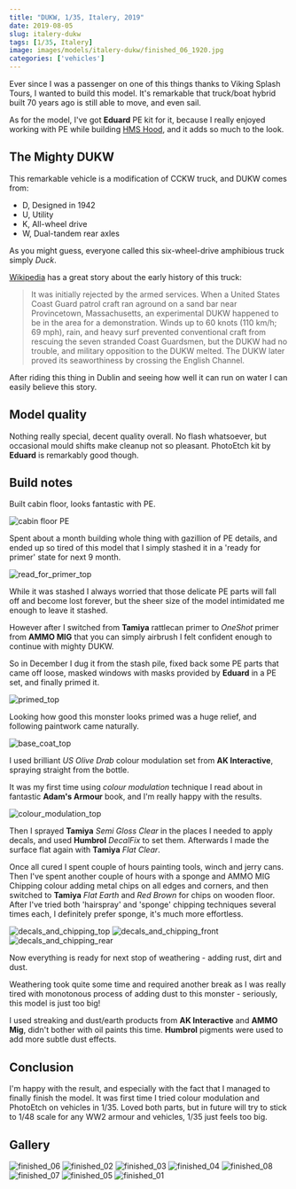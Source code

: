 ```yaml
---
title: "DUKW, 1/35, Italery, 2019"
date: 2019-08-05
slug: italery-dukw
tags: [1/35, Italery]
image: images/models/italery-dukw/finished_06_1920.jpg
categories: ['vehicles']
---
```


Ever since I was a passenger on one of this things thanks to Viking Splash Tours, I wanted to build this model.
It's remarkable that truck/boat hybrid built 70 years ago is still able to move, and even sail.

As for the model, I've got **Eduard** PE kit for it, because I really enjoyed working with PE while building [HMS Hood](/models/zvezda-hood/),
and it adds so much to the look.

## The Mighty DUKW

This remarkable vehicle is a modification of CCKW truck, and DUKW comes from:

* D, Designed in 1942
* U, Utility
* K, All-wheel drive
* W, Dual-tandem rear axles

As you might guess, everyone called this six-wheel-drive amphibious truck simply *Duck*. 

[Wikipedia](https://en.wikipedia.org/wiki/DUKW) has a great story about the early history of this truck:

> It was initially rejected by the armed services. When a United States Coast Guard patrol craft ran aground on a sand bar near Provincetown, Massachusetts, an experimental DUKW happened to be in the area for a demonstration. Winds up to 60 knots (110 km/h; 69 mph), rain, and heavy surf prevented conventional craft from rescuing the seven stranded Coast Guardsmen, but the DUKW had no trouble, and military opposition to the DUKW melted. The DUKW later proved its seaworthiness by crossing the English Channel.

After riding this thing in Dublin and seeing how well it can run on water I can easily believe this story.

## Model quality

Nothing really special, decent quality overall. No flash whatsoever, but occasional mould shifts make cleanup not so pleasant.
PhotoEtch kit by **Eduard** is remarkably good though.

## Build notes

Built cabin floor, looks fantastic with PE.

![cabin floor PE](/images/models/italery-dukw/01_cabin_floor_pe_1920.jpg)


Spent about a month building whole thing with gazillion of PE details,
and ended up so tired of this model that I simply stashed it in a 'ready for primer' state for next 9 month.

![read_for_primer_top](/images/models/italery-dukw/03_ready_for_primer_top_1920.jpg)


While it was stashed I always worried that those delicate PE parts will fall off and become lost forever, but the sheer size of the model intimidated me enough to leave it stashed.

However after I switched from **Tamiya** rattlecan primer to *OneShot* primer from **AMMO MIG** that you can simply airbrush I felt confident enough to continue with mighty DUKW.

So in December I dug it from the stash pile, fixed back some PE parts that came off loose, masked windows with masks provided by **Eduard** in a PE set, and finally primed it.


![primed_top](/images/models/italery-dukw/05_primed_top_1920.jpg)

Looking how good this monster looks primed was a huge relief, and following paintwork came naturally.

![base_coat_top](/images/models/italery-dukw/07_base_coat_top_1920.jpg)

I used brilliant *US Olive Drab* colour modulation set from **AK Interactive**, spraying straight from the bottle.

It was my first time using *colour modulation* technique I read about in fantastic **Adam's Armour** book, and I'm really happy with the results.

![colour_modulation_top](/images/models/italery-dukw/08_colour_modulation_top_1920.jpg)


Then I sprayed **Tamiya** *Semi Gloss Clear* in the places I needed to apply decals, and used **Humbrol** *DecalFix* to set them. Afterwards I made the surface flat again with **Tamiya** *Flat Clear*.

Once all cured I spent couple of hours painting tools, winch and jerry cans.
Then I've spent another couple of hours with a sponge and AMMO MIG Chipping colour adding metal chips on all edges and corners,
and then switched to **Tamiya** *Flat Earth* and *Red Brown* for chips on wooden floor.
After I've tried both 'hairspray' and 'sponge' chipping techniques several times each, I definitely prefer sponge, it's much more effortless.


![decals_and_chipping_top](/images/models/italery-dukw/09_decals_and_chipping_top_1920.jpg)
![decals_and_chipping_front](/images/models/italery-dukw/10_decals_and_chipping_front_1920.jpg)
![decals_and_chipping_rear](/images/models/italery-dukw/11_decals_and_chipping_rear_1920.jpg)

Now everything is ready for next stop of weathering - adding rust, dirt and dust.

Weathering took quite some time and required another break as I was really tired with monotonous process of adding dust to this monster -
seriously, this model is just too big!

I used streaking and dust/earth products from **AK Interactive** and **AMMO Mig**, didn't bother with oil paints this time.
**Humbrol** pigments were used to add more subtle dust effects.

## Conclusion

I'm happy with the result, and especially with the fact that I managed to finally finish the model.
It was first time I tried colour modulation and PhotoEtch on vehicles in 1/35.
Loved both parts, but in future will try to stick to 1/48 scale for any WW2 armour and vehicles, 1/35 just feels too big.

## Gallery

![finished_06](/images/models/italery-dukw/finished_06_1920.jpg)
![finished_02](/images/models/italery-dukw/finished_02_1920.jpg)
![finished_03](/images/models/italery-dukw/finished_03_1920.jpg)
![finished_04](/images/models/italery-dukw/finished_04_1920.jpg)
![finished_08](/images/models/italery-dukw/finished_08_1920.jpg)
![finished_07](/images/models/italery-dukw/finished_07_1920.jpg)
![finished_05](/images/models/italery-dukw/finished_05_1920.jpg)
![finished_01](/images/models/italery-dukw/finished_01_1920.jpg)
